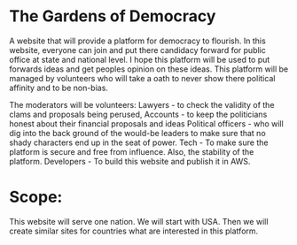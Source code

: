 # The Gardens of Democracy
A website that will provide a platform for democracy to flourish. In this website, everyone can join and put there candidacy forward for public office at state and national level. I hope this platform will be used to put forwards ideas and get peoples opinion on these ideas. This platform will be managed by volunteers who will take a oath to never show there political affinity and to be non-bias. 

The moderators will be volunteers:
	Lawyers - to check the validity of the clams and proposals being perused, 
	Accounts - to keep the politicians honest about their financial proposals and ideas
Political officers - who will dig into the back ground of the would-be leaders to make sure that no shady characters end up in the seat of power.
Tech - To make sure the platform is secure and free from influence. Also, the stability of the platform.
	Developers - To build this website and publish it in AWS.
	

Scope:
======
This website will serve one nation. We will start with USA. Then we will create similar sites for countries what are interested in this platform.
